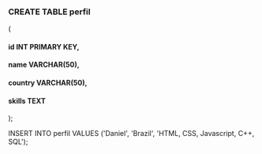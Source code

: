 <h3>CREATE TABLE perfil</h3> (<br>
    <h4>id INT PRIMARY KEY,</h4>
    <h4>name VARCHAR(50),</h4>
    <h4>country VARCHAR(50),</h4>
    <h4>skills TEXT</h4>
);<br>

INSERT INTO perfil VALUES ('Daniel', 'Brazil', 'HTML, CSS, Javascript, C++, SQL');
